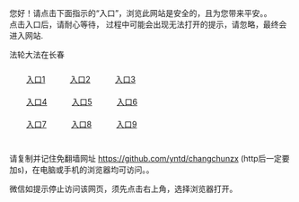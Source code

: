 您好！请点击下面指示的“入口”，浏览此网站是安全的，且为您带来平安。。 <br/>
点击入口后，请耐心等待， 过程中可能会出现无法打开的提示，请忽略，最终会进入网站. </br>

法轮大法在长春<br/>
<div style="padding:10px"><a style="margin:20px" target="_blank" href="https://d23jdgecf435sk.cloudfront.net/2Qpsp?hgxjnpp" id="ccLink1" rel="nofollow">入口1</a> <a target="_blank" style="margin:20px" href="https://d170uf66yp386i.cloudfront.net/2Qpsp?vovzsgvh" id="ccLink2" rel="nofollow">入口2</a> <a style="margin:20px" target="_blank" href="https://d3o71ygmlg4go2.cloudfront.net/2Qpsp?kjvzdapm" id="ccLink3" rel="nofollow">入口3</a></div>

<div style="padding:10px" ><a style="margin:20px" target="_blank" href="https://d23jdgecf435sk.cloudfront.net/2Qpsp?hgxjnpp" id="ccLink4" rel="nofollow">入口4</a> <a style="margin:20px" href="https://d170uf66yp386i.cloudfront.net/2Qpsp?vovzsgvh" target="_blank" id="ccLink5" rel="nofollow">入口5</a> <a style="margin:20px" href="https://d3o71ygmlg4go2.cloudfront.net/2Qpsp?kjvzdapm" target="_blank" id="ccLink6" rel="nofollow">入口6</a></div>

<div style="padding:10px"><a style="margin:20px" target="_blank" href="https://d23jdgecf435sk.cloudfront.net/2Qpsp?hgxjnpp" id="ccLink7" rel="nofollow">入口7</a> <a style="margin:20px" href="https://d170uf66yp386i.cloudfront.net/2Qpsp?vovzsgvh" target="_blank" id="ccLink8" rel="nofollow">入口8</a> <a style="margin:20px" target="_blank" href="https://d3o71ygmlg4go2.cloudfront.net/2Qpsp?kjvzdapm" id="ccLink9" rel="nofollow">入口9</a></div>

<br/>



请复制并记住免翻墙网址 https://github.com/yntd/changchunzx (http后一定要加s)，在电脑或手机的浏览器均可访问。。<br/>

微信如提示停止访问该网页，须先点击右上角，选择浏览器打开。
